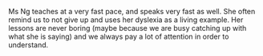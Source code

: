 Ms Ng teaches at a very fast pace, and speaks very fast as well. She often remind us to not give up and uses her dyslexia as a living example. Her lessons are never boring (maybe because we are busy catching up with what she is saying) and we always pay a lot of attention in order to understand.
